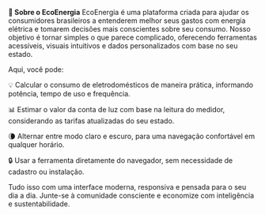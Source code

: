**🌿 Sobre o EcoEnergia**
EcoEnergia é uma plataforma criada para ajudar os consumidores brasileiros a entenderem melhor seus gastos com energia elétrica e tomarem decisões mais conscientes sobre seu consumo. Nosso objetivo é tornar simples o que parece complicado, oferecendo ferramentas acessíveis, visuais intuitivos e dados personalizados com base no seu estado.

Aqui, você pode:

💡 Calcular o consumo de eletrodomésticos de maneira prática, informando potência, tempo de uso e frequência.

📊 Estimar o valor da conta de luz com base na leitura do medidor, considerando as tarifas atualizadas do seu estado.

🌘 Alternar entre modo claro e escuro, para uma navegação confortável em qualquer horário.

🔒 Usar a ferramenta diretamente do navegador, sem necessidade de cadastro ou instalação.

Tudo isso com uma interface moderna, responsiva e pensada para o seu dia a dia.
Junte-se à comunidade consciente e economize com inteligência e sustentabilidade.
